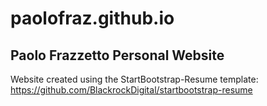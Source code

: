 # paolofraz.github.io
## Paolo Frazzetto Personal Website

Website created using the StartBootstrap-Resume template: 
<https://github.com/BlackrockDigital/startbootstrap-resume>